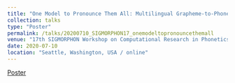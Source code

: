 ```yaml
---
title: "One Model to Pronounce Them All: Multilingual Grapheme-to-Phoneme Conversion With a Transformer Ensemble"
collection: talks
type: "Poster"
permalink: /talks/20200710_SIGMORPHON17_onemodeltopronouncethemall
venue: "17th SIGMORPHON Workshop on Computational Research in Phonetics, Phonology, and Morphology"
date: 2020-07-10
location: "Seattle, Washington, USA / online"
---
```


[Poster](files/Vesik_AbdulMageed_Silfverberg_2020_SIGMORPHON17_poster.pdf)
